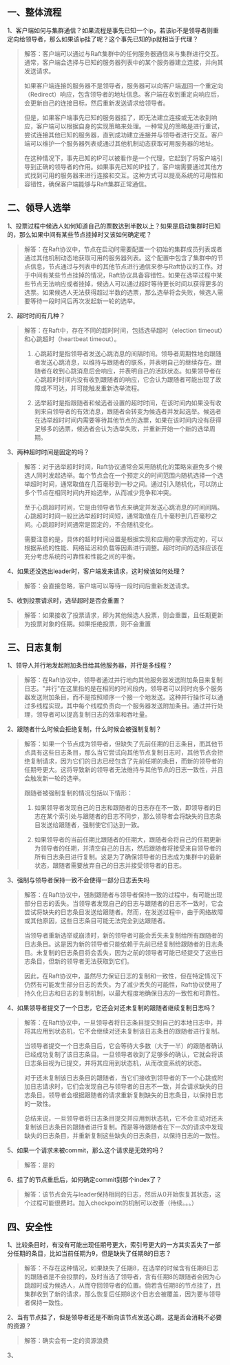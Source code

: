 ## 一、整体流程

1、客户端如何与集群通信？如果流程是事先已知一个ip，若该ip不是领导者则重定向给领导者，那么如果该ip挂了呢？这个事先已知的ip就相当于代理？

>解答：客户端可以通过与Raft集群中的任何服务器通信来与集群进行交互。通常，客户端会选择与已知的服务器列表中的某个服务器建立连接，并向其发送请求。
>
>如果客户端连接的服务器不是领导者，服务器可以向客户端返回一个重定向（Redirect）响应，包含领导者的地址信息。客户端在收到重定向响应后，会更新自己的连接目标，然后重新发送请求给领导者。
>
>但是，如果客户端事先已知的服务器挂了，即无法建立连接或无法收到响应，客户端可以根据自身的实现策略来处理。一种常见的策略是进行重试，尝试连接其他已知的服务器，直到成功建立连接并与领导者进行交互。客户端可以维护一个服务器列表或通过其他机制动态获取可用服务器的地址。
>
>在这种情况下，事先已知的IP可以被看作是一个代理，它起到了将客户端引导到正确的领导者的作用。如果事先已知的IP挂了，客户端需要通过其他方式找到可用的服务器来进行连接和交互。这种方式可以提高系统的可用性和容错性，确保客户端能够与Raft集群正常通信。

## 二、领导人选举

1、投票过程中候选人如何知道自己的票数达到半数以上？如果是启动集群时已知的，那么如果中间有某些节点挂掉时又该如何确定呢？

> 解答：在Raft协议中，节点在启动时需要配置一个初始的集群成员列表或者通过其他机制动态地获取可用的服务器列表。这个配置中包含了集群中的节点信息，节点通过与列表中的其他节点进行通信来参与Raft协议的工作。对于中间有某些节点挂掉的情况，Raft协议具备容错性。如果在选举过程中某些节点无法响应或者挂掉，候选人可以通过超时等待更长时间以获得更多的选票。如果候选人无法获得超过半数的选票，那么选举将会失败，候选人需要等待一段时间后再次发起新一轮的选举。

2、超时时间有几种？

> 解答：在Raft中，存在不同的超时时间，包括选举超时（election timeout）和心跳超时（heartbeat timeout）。
>
> 1. 心跳超时是指领导者发送心跳消息的间隔时间。领导者周期性地向跟随者发送心跳消息，以维持与跟随者的联系，并表明自己的继续存在。跟随者在收到心跳消息后会响应，并表明自己的活跃状态。如果领导者在心跳超时时间内没有收到跟随者的响应，它会认为跟随者可能出现了故障或不可达，并可能触发重新选举流程。
> 
>2. 选举超时是指跟随者和候选者设置的超时时间，在该时间内如果没有收到来自领导者的有效消息，跟随者会转变为候选者并发起选举。候选者在选举超时时间内需要等待其他节点的选票，如果在该时间内没有获得足够多的选票，候选者会认为选举失败，并重新开始一个新的选举周期。

3、两种超时时间是固定的吗？

> 解答：对于选举超时时间，Raft协议通常会采用随机化的策略来避免多个候选人同时发起选举。每个节点会在一个预定义的时间范围内随机选择一个选举超时时间，通常取值在几百毫秒到一秒之间。通过引入随机化，可以防止多个节点在相同时间内开始选举，从而减少竞争和冲突。
>
> 至于心跳超时时间，它是由领导者节点来确定并发送心跳消息的时间间隔。心跳超时时间一般比选举超时时间短，通常取值在几十毫秒到几百毫秒之间。心跳超时时间通常是固定的，不会随机变化。
>
> 需要注意的是，具体的超时时间设置是根据实现和应用的需求而定的，可以根据系统的性能、网络延迟和负载等因素进行调整。超时时间的选择应该在充分考虑系统的可靠性和性能之间的平衡。

4、如果还没选出leader时，客户端发来请求，这时候该如何处理？

> 解答：会直接忽略，客户端可以等待一段时间后重新发送请求。

5、收到投票请求时，选举超时是否会重置？

> 解答：如果接收了投票请求，即为其他候选人投票，则会重置，且任期更新为投票对象的任期。如果拒绝投票，则不会重置

## 三、日志复制

1、领导人并行地发起附加条目给其他服务器，并行是多线程？

> 解答：在Raft协议中，领导者通过并行地向其他服务器发送附加条目来复制日志。"并行"在这里指的是在相同的时间段内，领导者可以同时向多个服务器发送附加条目，而不是按照顺序一个接一个地发送。这种并行操作可以通过多线程实现，其中每个线程负责向一个服务器发送附加条目。通过并行处理，领导者可以提高复制日志的效率和吞吐量。

2、跟随者什么时候会拒绝复制，什么时候会被强制复制？

> 解答：如果一个节点成为领导者，但缺失了先前任期的日志条目，而其他节点具有这些日志条目，那么当它尝试向其他节点复制日志时，其他节点会拒绝复制请求，因为它们的日志已经包含了先前任期的条目，而新的领导者的任期号更大。这将导致新的领导者无法维持与其他节点的日志一致性，并且会触发新一轮的选举。
>
> 跟随者被强制复制的情况包括以下情形：
>
> 1. 如果领导者发现自己的日志和跟随者的日志存在不一致，即领导者的日志在某个索引处与跟随者的日志不同步，那么领导者会将缺失的日志条目发送给跟随者，强制使它们达到一致。
>
> 2. 如果领导者的当前任期比跟随者的任期大，跟随者会将自己的任期更新为领导者的任期，并清空自己的日志，然后跟随者将接受来自领导者的所有日志条目进行复制。这是为了确保领导者的日志成为集群中的最新状态，跟随者需要放弃自己的日志并接受领导者的日志。

3、强制与领导者保持一致不会使得一部分日志丢失吗

> 解答：在Raft协议中，强制跟随者与领导者保持一致的过程中，有可能出现部分日志的丢失。当领导者发现自己的日志与跟随者的日志不一致时，它会尝试将缺失的日志条目发送给跟随者。然而，在发送过程中，由于网络故障或其他原因，这些日志条目可能无法完全到达跟随者。
>
> 当领导者重新选举或崩溃时，新的领导者可能会丢失未复制给所有跟随者的日志条目。这是因为新的领导者只能依赖于先前已经复制给跟随者的日志条目。未复制的日志条目将会丢失，因为之前的领导者可能已经提交了这些日志条目，但新的领导者无法获取到它们。
>
> 因此，在Raft协议中，虽然尽力保证日志的复制和一致性，但在特定情况下仍然有可能发生部分日志的丢失。为了减少丢失的可能性，Raft协议使用了持久化日志和日志的复制机制，以最大程度地确保日志的一致性和可靠性。

4、如果领导者提交了一个日志，它还会对还未复制的跟随者继续复制日志吗？

> 解答：在Raft协议中，一旦领导者将日志条目提交到自己的本地日志中，并将其应用到状态机，它不会继续对还未复制该日志条目的跟随者进行复制。
>
> 当领导者提交一个日志条目后，它会等待大多数（大于一半）的跟随者确认已经成功复制了该日志条目。一旦领导者收到了足够多的确认，它就会将该日志条目视为已提交，并将其应用到状态机，从而改变系统的状态。
>
> 对于还未复制该日志条目的跟随者，当它们接收到领导者的下一个心跳或附加日志请求时，它们会发现自己与领导者的日志不一致，并会请求缺失的日志条目。领导者会根据跟随者的请求重新复制缺失的日志条目，以保持日志的一致性。
>
> 总结来说，一旦领导者将日志条目提交并应用到状态机，它不会主动对还未复制该日志条目的跟随者进行复制。而是等待跟随者在下一次的请求中发现缺失的日志条目，并重新复制这些缺失的日志条目，以保持日志的一致性。

5、如果一个请求未被commit，那么这个请求是无效的吗？

> 解答：是的

6、挂了的节点重启后，如何确定commit到那个index了？

> 解答：该节点会先与leader保持相同的日志，然后从0开始恢复其状态，这个过程可能很费时。加入checkpoint的机制可以改善（待续。。。）

## 四、安全性

1、比较条目时，有没有可能出现任期号更大，索引号更大的一方其实丢失了一部分任期的条目，比如当前任期为9，但是缺失了任期8的日志？

> 解答：不存在这种情况，如果缺失了任期8，在选举的时候含有任期8日志的跟随者是不会投票的，及时当选了领导者，含有任期8的跟随者会因为心跳超时成为候选人，从而夺回领导者的位置。倘若含任期8的节点挂了，且集群收到了新的请求，那么恢复后任期8这个日志会被覆盖，因为要与领导者保持一致性。

2、当有节点挂了，但是领导者还是不断向该节点发送心跳，这是否会消耗不必要的资源？

> 解答：确实会有一定的资源浪费

3、
